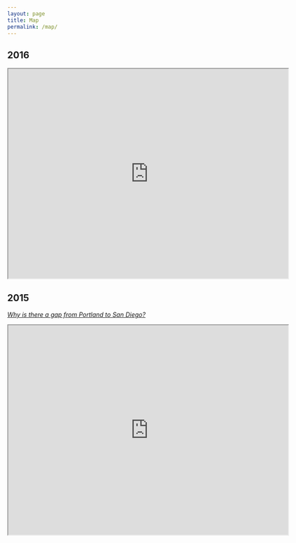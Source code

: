 ```yaml
---
layout: page
title: Map
permalink: /map/
---
```


## 2016

<iframe src="https://www.google.com/maps/d/u/0/embed?mid=z-iSb5ncWkQM.kfOossQVybw0" width="640" height="480"></iframe>

## 2015

<p><em><a href="/2015/10/05/the-long-and-short-of-it.html">Why is there a gap from Portland to San Diego?</a></em></p>

<iframe height="480" src="https://www.google.com/maps/d/u/1/embed?mid=zRNoCB-iIK-c.kt_3bMpZgKA4" width="640"></iframe>

